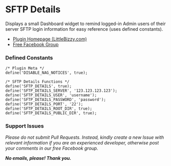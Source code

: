# SFTP Details

Displays a small Dashboard widget to remind logged-in Admin users of their server SFTP login information for easy reference (uses defined constants).

* [Plugin Homepage (LittleBizzy.com)](https://www.littlebizzy.com/plugins/sftp-details)
* [Free Facebook Group](https://www.facebook.com/groups/littlebizzy/)

### Defined Constants

    /* Plugin Meta */
    define('DISABLE_NAG_NOTICES', true);
    
    /* SFTP Details Functions */
    define('SFTP_DETAILS', true);
    define('SFTP_DETAILS_SERVER', '123.123.123.123');
    define('SFTP_DETAILS_USER', 'username');
    define('SFTP_DETAILS_PASSWORD', 'password');
    define('SFTP_DETAILS_PORT', '22');
    define('SFTP_DETAILS_ROOT_DIR', true);
    define('SFTP_DETAILS_PUBLIC_DIR', true);

### Support Issues

*Please do not submit Pull Requests. Instead, kindly create a new Issue with relevant information if you are an experienced developer, otherwise post your comments in our free Facebook group.*

***No emails, please! Thank you.***
